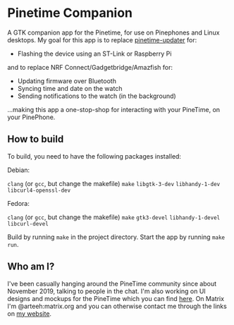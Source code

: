 # Pinetime Companion

A GTK companion app for the Pinetime, for use on Pinephones and Linux desktops. My goal for this app is to replace
[pinetime-updater](https://github.com/lupyuen/pinetime-updater) for:
- Flashing the device using an ST-Link or Raspberry Pi

and to replace NRF Connect/Gadgetbridge/Amazfish for:
- Updating firmware over Bluetooth
- Syncing time and date on the watch
- Sending notifications to the watch (in the background)

...making this app a one-stop-shop for interacting with your PineTime, on your PinePhone.

## How to build

To build, you need to have the following packages installed: 

Debian:

`clang` (or `gcc`, but change the makefile)
`make`
`libgtk-3-dev`
`libhandy-1-dev`
`libcurl4-openssl-dev`

Fedora:

`clang` (or `gcc`, but change the makefile)
`make`
`gtk3-devel`
`libhandy-1-devel`
`libcurl-devel`

Build by running `make` in the project directory. Start the app by running `make run`.

## Who am I?

I've been casually hanging around the PineTime community since about November 2019, talking to people in the chat. I'm also working on UI designs and mockups for the PineTime which you can find [here](https://www.gitlab.com/arteeh/pinetimeos). On Matrix I'm @arteeh:matrix.org and you can otherwise contact me through the links on [my website](https://www.arteeh.com/).
